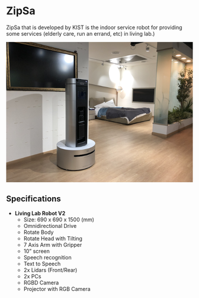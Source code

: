 # ZipSa

ZipSa that is developed by KIST is the indoor service robot for providing some services (elderly care, run an errand, etc) in living lab.)

![ZipSa in the Living Lab.](./images/IMG_5037.png)

## Specifications

- **Living Lab Robot V2**
    - Size: 690 x 690 x 1500 (mm)
    - Omnidirectional Drive
    - Rotate Body
    - Rotate Head with Tilting
    - 7 Axis Arm with Gripper
    - 10” screen
    - Speech recognition
    - Text to Speech
    - 2x Lidars (Front/Rear)
    - 2x PCs
    - RGBD Camera
    - Projector with RGB Camera